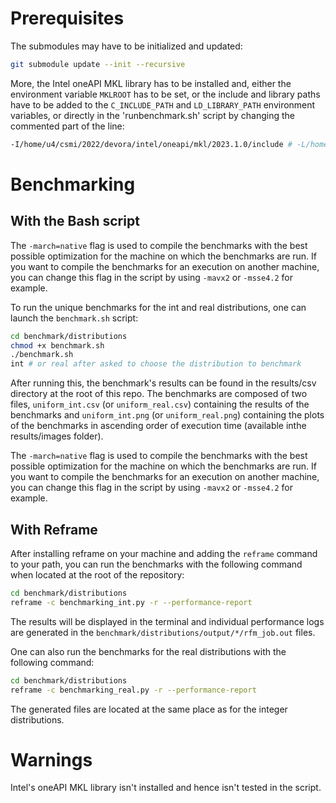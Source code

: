 # Prerequisites

The submodules may have to be initialized and updated:

```bash
git submodule update --init --recursive
```

More, the Intel oneAPI MKL library has to be installed and, either the environment variable `MKLROOT` has to be set, or the include and library paths have to be added to the `C_INCLUDE_PATH` and `LD_LIBRARY_PATH` environment variables, or directly in the 'runbenchmark.sh' script by changing the commented part of the line:

```bash
-I/home/u4/csmi/2022/devora/intel/oneapi/mkl/2023.1.0/include # -L/home/u4/csmi/2022/devora/intel/oneapi/mkl/2023.1.0/lib/intel64 -lmkl_intel_lp64 -lmkl_sequential -lmkl_core -lpthread -lm -ldl
```

# Benchmarking

## With the Bash script

The `-march=native` flag is used to compile the benchmarks with the best possible optimization for the machine on which the benchmarks are run. If you want to compile the benchmarks for an execution on another machine, you can change this flag in the script by using `-mavx2` or `-msse4.2` for example. 

To run the unique benchmarks for the int and real distributions, one can launch the `benchmark.sh` script:

```bash
cd benchmark/distributions
chmod +x benchmark.sh
./benchmark.sh
int # or real after asked to choose the distribution to benchmark
```
After running this, the benchmark's results can be found in the results/csv directory at the root of this repo. The benchmarks are composed of two files, `uniform_int.csv` (or `uniform_real.csv`) containing the results of the benchmarks and `uniform_int.png` (or `uniform_real.png`) containing the plots of the benchmarks in ascending order of execution time (available inthe results/images folder).

The `-march=native` flag is used to compile the benchmarks with the best possible optimization for the machine on which the benchmarks are run. If you want to compile the benchmarks for an execution on another machine, you can change this flag in the script by using `-mavx2` or `-msse4.2` for example. 
## With Reframe

After installing reframe on your machine and adding the `reframe` command to your path, you can run the benchmarks with the following command when located at the root of the repository:

```bash
cd benchmark/distributions
reframe -c benchmarking_int.py -r --performance-report
```

The results will be displayed in the terminal and individual performance logs are generated in the `benchmark/distributions/output/*/rfm_job.out` files.

One can also run the benchmarks for the real distributions with the following command:

```bash
cd benchmark/distributions
reframe -c benchmarking_real.py -r --performance-report
```

The generated files are located at the same place as for the integer distributions.

# Warnings 

Intel's oneAPI MKL library isn't installed and hence isn't tested in the script.
